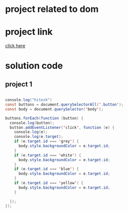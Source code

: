 # project related to dom

# project link
[click here ](https://stackblitz.com/edit/dom-project-chaiaurcode-lzy1xe?file=1-colorChanger%2Fchaiaurcode.js)


# solution code 

## project 1

```java script

console.log("hitesh")
const buttons = document.querySelectorAll('.button');
const body = document.querySelector('body');

buttons.forEach(function (button) {
  console.log(button);
  button.addEventListener('click', function (e) {
    console.log(e);
    console.log(e.target);
    if (e.target.id === 'grey') {
      body.style.backgroundColor = e.target.id;
    }
    if (e.target.id === 'white') {
      body.style.backgroundColor = e.target.id;
    }
    if (e.target.id === 'blue') {
      body.style.backgroundColor = e.target.id;
    }
    if (e.target.id === 'yellow') {
      body.style.backgroundColor = e.target.id;
    }
    
  });
});

```